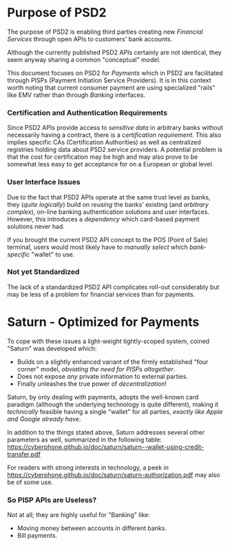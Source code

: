 # Purpose of PSD2
The purpose of PSD2 is enabling third parties creating new *Financial Services* through
open APIs to customers' bank accounts.

Although the currently published PSD2 APIs certainly are not identical, they seem anyway sharing a common "conceptual" model.

This document focuses on PSD2 for *Payments* which in PSD2 are facilitated through PISPs (Payment Initiation Service Providers).
It is in this context worth noting that current consumer payment are using specialized "rails" like EMV rather than through *Banking* interfaces.

### Certification and Authentication Requirements
Since PSD2 APIs provide access to *sensitive data* in arbitrary banks
without necessarily having a contract, there is a *certification requirement*.
This also implies specific CAs (Certification Authorities) as well as centralized registries
holding data about PSD2 service providers.  A potential problem is that the cost for certification may
be high and may also prove to be somewhat less easy to get acceptance for on a European or global level.

### User Interface Issues
Due to the fact that PSD2 APIs operate at the same trust level as banks,
they (*quite logically*) build on *reusing* the banks' existing (and *arbitrary complex*),
on-line banking authentication solutions and user interfaces.
However, this introduces a *dependency* which card-based payment solutions never had.

If you brought the current PSD2 API concept to the POS (Point of Sale) terminal,
users would most likely have to *manually select* which *bank-specific* "wallet" to use.

### Not yet Standardized
The lack of a standardized PSD2 API complicates roll-out considerably but may be less of a
problem for financial services than for payments.

# Saturn - Optimized for Payments
To cope with these issues a light-weight tightly-scoped system, coined "Saturn" was developed which:
- Builds on a slightly enhanced variant of the firmly
established "four corner" model, *obviating the need for PISPs altogether*.
- Does not expose *any* private information to external parties.
- Finally unleashes the true power of *decentralization*!

Saturn, by only dealing with payments, adopts the well-known card paradigm (although the
underlying technology is quite different), making it *technically* feasible having
a single "wallet" for all parties, *exactly like Apple and Google already have*.

In addition to the things stated above, Saturn addresses several other
parameters as well, summarized in the following table:
https://cyberphone.github.io/doc/saturn/saturn--wallet-using-credit-transfer.pdf

For readers with strong interests in technology, a peek in 
https://cyberphone.github.io/doc/saturn/saturn-authorization.pdf
may also be of some use.

### So PISP APIs are Useless?
Not at all; they are highly useful for "Banking" like:
- Moving money between accounts in different banks.
- Bill payments. 
